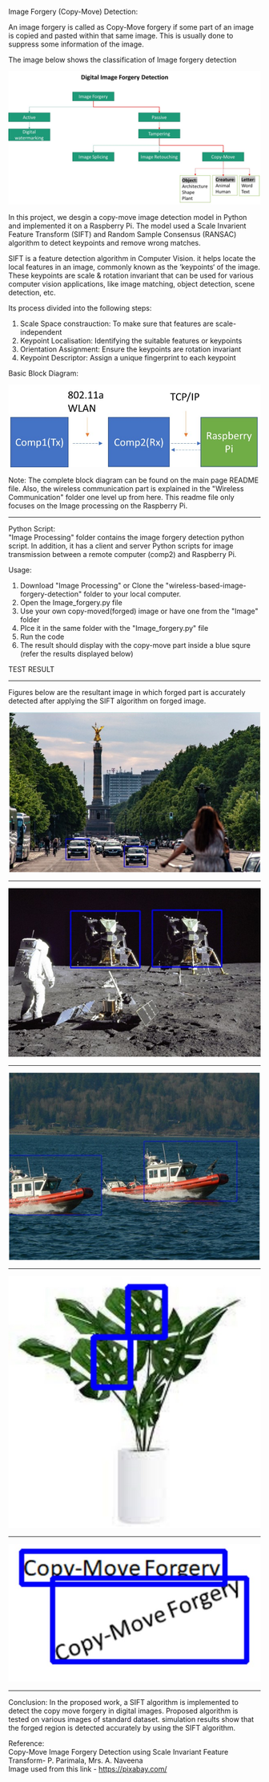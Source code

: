 Image Forgery (Copy-Move) Detection:

An image forgery is called as Copy-Move forgery if some part of an image is copied and pasted within that same image. This is usually done to suppress some 
information of the image. 

The image below shows the classification of Image forgery detection

![alt text](/Images/copy_move.jpg)

In this project, we desgin a copy-move image detection model in Python and implemented it on a Raspberry Pi. The model used a Scale Invarient Feature Transform (SIFT)
and Random Sample Consensus (RANSAC) algorithm to detect keypoints and remove wrong matches.

SIFT is a feature detection algorithm in Computer Vision. it helps locate the local features in an image, commonly known as the ‘keypoints‘ of the image. 
These keypoints are scale & rotation invariant that can be used for various computer vision applications, like image matching, object detection, scene detection, etc.

Its process divided into the following steps:

1. Scale Space constrauction: To make sure that features are scale-independent
2. Keypoint Localisation: Identifying the suitable features or keypoints
3. Orientation Assignment: Ensure the keypoints are rotation invariant
4. Keypoint Descriptor: Assign a unique fingerprint to each keypoint

Basic Block Diagram:                                                                                                                                                  

![alt text](/Images/blocks.jpg)

Note: The complete block diagram can be found on the main page README file. Also, the wireless communication part is explained in
the "Wireless Communication" folder one level up from here. This readme file only focuses on the Image processing on the Raspberry Pi. 

************************************
Python Script:                                                                                                                                                     
"Image Processing" folder contains the image forgery detection python script. In addition, it has a client and server Python scripts for image transmission between
a remote computer (comp2) and Raspberry Pi. 



Usage: 
1. Download "Image Processing" or Clone the "wireless-based-image-forgery-detection" folder to your local computer.
2. Open the Image_forgery.py file
3. Use your own copy-moved(forged) image or have one from the "Image" folder
4. Plce it in the same folder with the "Image_forgery.py" file 
5. Run the code
6. The result should display with the copy-move part inside a blue squre (refer the results displayed below)




TEST RESULT
************************************
Figures below are the resultant image in which forged part is accurately detected after applying the SIFT algorithm on forged image.


![alt text](/Images/Test1.jpg)
************************************
![alt text](/Images/Test2.jpg)
************************************
![alt text](/Images/Test3.jpg)
************************************
![alt text](/Images/Test4.jpg)
************************************
![alt text](/Images/Test5.jpg)
************************************

Conclusion: 
In the proposed work, a SIFT algorithm is implemented to detect the copy move forgery in digital images. Proposed algorithm is tested on various images of standard 
dataset. simulation results show that the forged region is detected accurately by using the SIFT algorithm. 

Reference:                                                                                                                                                             
Copy-Move Image Forgery Detection using Scale Invariant Feature Transform-  P. Parimala, Mrs. A. Naveena                                                               
Image used from this link - https://pixabay.com/
